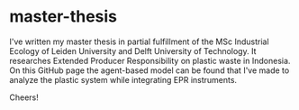 # master-thesis

I've written my master thesis in partial fulfillment of the MSc Industrial Ecology of Leiden University and Delft University of Technology.
It researches Extended Producer Responsibility on plastic waste in Indonesia.
On this GitHub page the agent-based model can be found that I've made to analyze the plastic system while integrating EPR instruments.

Cheers!
